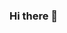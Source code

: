 ### Hi there 👋

<!--
**kaggi/kaggi** is a ✨ _special_ ✨ repository because its `README.md` (this file) appears on your GitHub profile.

Here are some ideas to get you started:

- 🔭 I’m currently working on ...
- 🌱 I’m currently learning Web Development
- 👯 I’m looking to collaborate on My Portfolio
- 🤔 I’m looking for help with ...
- 💬 Ask me about ...
- 📫 How to reach me: lola.lohne@gmail.com
- 😄 Pronouns: ...
- ⚡ Fun fact: ...
-->

